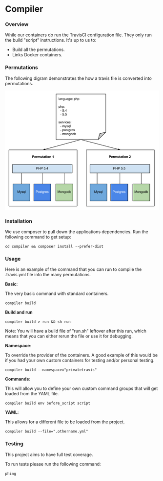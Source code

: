 Compiler
========

### Overview

While our containers do run the TravisCI configuration file. They only run the
build "script" instructions. It's up to us to:

* Build all the permutations.
* Links Docker containers.

### Permutations

The following digram demonstrates the how a travis file is converted into
permutations.

![Diagram](./docs/diagram.png "docs/diagram.png")

### Installation

We use composer to pull down the applications dependencies. Run the following
command to get setup:

```
cd compiler && composer install --prefer-dist
```

### Usage

Here is an example of the command that you can run to compile the .travis.yml
file into the many permutations.

**Basic**:

The very basic command with standard containers.

```
compiler build
```

**Build and run**

```
compiler build > run && sh run
```

Note: You will have a build file of "run.sh" leftover after this run, which means that you can either rerun the file or use it for debugging.

**Namespace**:

To override the provider of the containers. A good example of this would be if
you had your own custom containers for testing and/or personal testing.

```
compiler build --namespace="privatetravis"
```

**Commands**:

This will allow you to define your own custom command groups that will get
loaded from the YAML file.

```
compiler build env before_script script
```

**YAML**:

This allows for a different file to be loaded from the project.

```
compiler build --file=".othername.yml"
```

### Testing

This project aims to have full test coverage.

To run tests please run the following command:

```
phing
```
